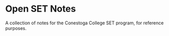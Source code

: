 # Open SET Notes

A collection of notes for the Conestoga College SET program, for reference purposes.
